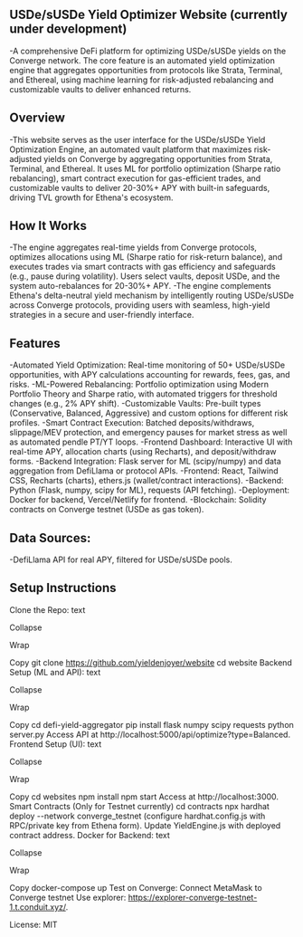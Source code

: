 ## USDe/sUSDe Yield Optimizer Website (currently under development)
-A comprehensive DeFi platform for optimizing USDe/sUSDe yields on the Converge network. The core feature is an automated yield optimization engine that aggregates opportunities from protocols like Strata, Terminal, and Ethereal, using machine learning for risk-adjusted rebalancing and customizable vaults to deliver enhanced returns.

## Overview
-This website serves as the user interface for the USDe/sUSDe Yield Optimization Engine, an automated vault platform that maximizes risk-adjusted yields on Converge by aggregating opportunities from Strata, Terminal, and Ethereal. It uses ML for portfolio optimization (Sharpe ratio rebalancing), smart contract execution for gas-efficient trades, and customizable vaults to deliver 20-30%+ APY with built-in safeguards, driving TVL growth for Ethena's ecosystem.

## How It Works
-The engine aggregates real-time yields from Converge protocols, optimizes allocations using ML (Sharpe ratio for risk-return balance), and executes trades via smart contracts with gas efficiency and safeguards (e.g., pause during volatility). Users select vaults, deposit USDe, and the system auto-rebalances for 20-30%+ APY.
-The engine complements Ethena's delta-neutral yield mechanism by intelligently routing USDe/sUSDe across Converge protocols, providing users with seamless, high-yield strategies in a secure and user-friendly interface.

## Features
-Automated Yield Optimization: Real-time monitoring of 50+ USDe/sUSDe opportunities, with APY calculations accounting for rewards, fees, gas, and risks.
-ML-Powered Rebalancing: Portfolio optimization using Modern Portfolio Theory and Sharpe ratio, with automated triggers for threshold changes (e.g., 2% APY shift).
-Customizable Vaults: Pre-built types (Conservative, Balanced, Aggressive) and custom options for different risk profiles.
-Smart Contract Execution: Batched deposits/withdraws, slippage/MEV protection, and emergency pauses for market stress as well as automated pendle PT/YT loops.
-Frontend Dashboard: Interactive UI with real-time APY, allocation charts (using Recharts), and deposit/withdraw forms.
-Backend Integration: Flask server for ML (scipy/numpy) and data aggregation from DefiLlama or protocol APIs.
-Frontend: React, Tailwind CSS, Recharts (charts), ethers.js (wallet/contract interactions).
-Backend: Python (Flask, numpy, scipy for ML), requests (API fetching).
-Deployment: Docker for backend, Vercel/Netlify for frontend.
-Blockchain: Solidity contracts on Converge testnet (USDe as gas token).


## Data Sources: 
-DefiLlama API for real APY, filtered for USDe/sUSDe pools.

## Setup Instructions
Clone the Repo:
text

Collapse

Wrap

Copy
git clone https://github.com/yieldenjoyer/website
cd website
Backend Setup (ML and API):
text

Collapse

Wrap

Copy
cd defi-yield-aggregator
pip install flask numpy scipy requests
python server.py
Access API at http://localhost:5000/api/optimize?type=Balanced.
Frontend Setup (UI):
text

Collapse

Wrap

Copy
cd websites
npm install
npm start
Access at http://localhost:3000.
Smart Contracts (Only for Testnet currently)
cd contracts
npx hardhat deploy --network converge_testnet (configure hardhat.config.js with RPC/private key from Ethena form).
Update YieldEngine.js with deployed contract address.
Docker for Backend:
text

Collapse

Wrap

Copy
docker-compose up
Test on Converge:
Connect MetaMask to Converge testnet 
Use explorer: https://explorer-converge-testnet-1.t.conduit.xyz/.

License: MIT
